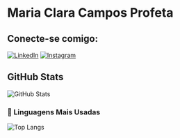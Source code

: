  # Maria Clara Campos Profeta

## Conecte-se comigo:
[![LinkedIn](https://img.shields.io/badge/LinkedIn-0077B5?style=for-the-badge&logo=linkedin&logoColor=white)](https://www.linkedin.com/in/Mariaclara2005/)
[![Instagram](https://img.shields.io/badge/-Instagram-%23E4405F?style=for-the-badge&logo=instagram&logoColor=white)](https://www.instagram.com/iamprofeta_)

## GitHub Stats
![GitHub Stats](https://github-readme-stats.vercel.app/api?username=Mariaclara2005&theme=transparent&bg_color=000&border_color=30A3DC&show_icons=true&icon_color=30A3DC&title_color=E94D5F&text_color=FFF)
### 🚀 Linguagens Mais Usadas
![Top Langs](https://github-readme-stats.vercel.app/api/top-langs/?username=Mariaclara2005&layout=compact&theme=transparent&bg_color=000&border_color=30A3DC&show_icons=true&icon_color=30A3DC&title_color=E94D5F&text_color=FFF)
